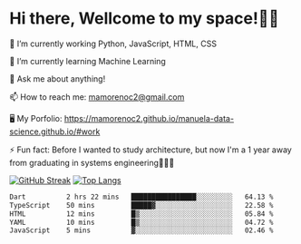 # Hi there, Wellcome to my space!✌🏾

🔭 I’m currently working Python, JavaScript, HTML, CSS

🌱 I’m currently learning Machine Learning

💬 Ask me about anything!

📫 How to reach me: mamorenoc2@gmail.com

🖥️ My Porfolio: https://mamorenoc2.github.io/manuela-data-science.github.io/#work

⚡ Fun fact: Before I wanted to study architecture, but now I'm a 1 year away from graduating in systems engineering🤣🤣🤣

[![GitHub Streak](https://streak-stats.demolab.com/?user=mamorenoc2&theme=tokyonight_duo)](https://git.io/streak-stats)                 [![Top Langs](https://github-readme-stats.vercel.app/api/top-langs/?username=mamorenoc2&layout=compact&theme=tokyonight)](https://github.com/anuraghazra/github-readme-stats)

<!--START_SECTION:waka-->

```txt
Dart          2 hrs 22 mins   ████████████████░░░░░░░░░   64.13 %
TypeScript    50 mins         █████▓░░░░░░░░░░░░░░░░░░░   22.58 %
HTML          12 mins         █▒░░░░░░░░░░░░░░░░░░░░░░░   05.84 %
YAML          10 mins         █▒░░░░░░░░░░░░░░░░░░░░░░░   04.72 %
JavaScript    5 mins          ▓░░░░░░░░░░░░░░░░░░░░░░░░   02.46 %
```

<!--END_SECTION:waka-->
